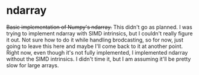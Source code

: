 # ndarray
~~Basic implementation of Numpy's ndarray.~~  This didn't go as planned. I was trying to implement ndarray with SIMD intrinsics, but I couldn't really figure it out. Not sure how to do it while handling brodcasting, so for now, just going to leave this here and maybe I'll come back to it at another point. Right now, even though it's not fully implemented, I implemented ndarray without the SIMD intrinsics. I didn't time it, but I am assuming it'll be pretty slow for large arrays. 
